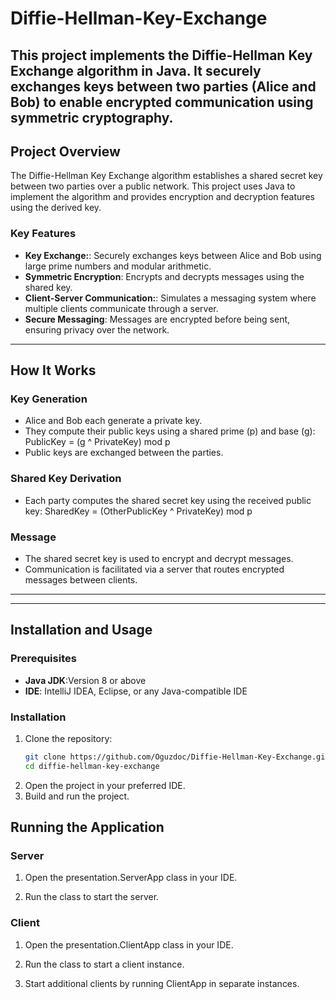 # Diffie-Hellman-Key-Exchange

This project implements the Diffie-Hellman Key Exchange algorithm in Java. It securely exchanges keys between two parties (Alice and Bob) to enable encrypted communication using symmetric cryptography.
---

## Project Overview

The Diffie-Hellman Key Exchange algorithm establishes a shared secret key between two parties over a public network. This project uses Java to implement the algorithm and provides encryption and decryption features using the derived key.

### Key Features
- **Key Exchange:**: Securely exchanges keys between Alice and Bob using large prime numbers and modular arithmetic.
- **Symmetric Encryption**: Encrypts and decrypts messages using the shared key.
- **Client-Server Communication:**: Simulates a messaging system where multiple clients communicate through a server.
- **Secure Messaging**: Messages are encrypted before being sent, ensuring privacy over the network.

---

## How It Works

### Key Generation
- Alice and Bob each generate a private key.
- They compute their public keys using a shared prime (p) and base (g):
PublicKey = (g ^ PrivateKey) mod p
- Public keys are exchanged between the parties.

### Shared Key Derivation
- Each party computes the shared secret key using the received public key:
 SharedKey = (OtherPublicKey ^ PrivateKey) mod p

### Message
- The shared secret key is used to encrypt and decrypt messages.
- Communication is facilitated via a server that routes encrypted messages between clients.

---


---

## Installation and Usage

### Prerequisites
- **Java JDK**:Version 8 or above
- **IDE**: IntelliJ IDEA, Eclipse, or any Java-compatible IDE

### Installation
1. Clone the repository:
   ```bash
   git clone https://github.com/Oguzdoc/Diffie-Hellman-Key-Exchange.git
   cd diffie-hellman-key-exchange
   
2. Open the project in your preferred IDE.
3. Build and run the project.

## Running the Application

### Server
1. Open the presentation.ServerApp class in your IDE.

2. Run the class to start the server.

### Client
1. Open the presentation.ClientApp class in your IDE.

2. Run the class to start a client instance.

3. Start additional clients by running ClientApp in separate instances.

